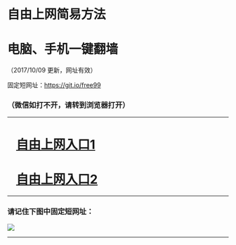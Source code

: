 ﻿# 自由上网简易方法

# 电脑、手机一键翻墙

（2017/10/09 更新，网址有效）

固定短网址：https://git.io/free99

### （微信如打不开，请转到浏览器打开）


***





# &nbsp;&nbsp; <a href="http://ft2315730281.fwq-tz-1001.info/fwqtz01.html?t=10090014983 " target="_blank">自由上网入口1</a>
# &nbsp;&nbsp; <a href="http://ft78761236.fwq-tz-1002.info/fwqtz02.html?t=100900125114 " target="_blank">自由上网入口2</a>
***

### 请记住下图中固定短网址：

<img src="https://s3-us-west-2.amazonaws.com/fwq-1001/yjfq-20170905okok.png" /> 


***

